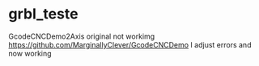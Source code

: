 # grbl_teste

GcodeCNCDemo2Axis original not workimg https://github.com/MarginallyClever/GcodeCNCDemo
I adjust errors and now working
